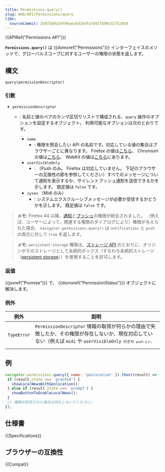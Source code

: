 ```yaml
---
title: Permissions.query()
slug: Web/API/Permissions/query
l10n:
  sourceCommit: 2b8f5d9a29f00aea5d2edfa78d1fb90c51752858
---
```


{{APIRef("Permissions API")}}

 **`Permissions.query()`** は {{domxref("Permissions")}} インターフェイスのメソッドで、グローバルスコープに対するユーザーの権限の状態を返します。

## 構文

```js-nolint
query(permissionDescriptor)
```

### 引数

- `permissionDescriptor`

  - : 名前と値のペアのカンマ区切りリストで構成される、`query` 操作のオプションを設定するオブジェクト。 利用可能なオプションは次のとおりです。

    - `name`
      - : 権限を照会したい API の名前です。対応している値の集合はブラウザーごとに異なります。 Firefox の値は[こちら](https://searchfox.org/mozilla-central/source/dom/webidl/Permissions.webidl#10)、 Chromium の値は[こちら](https://chromium.googlesource.com/chromium/src/+/refs/heads/main/third_party/blink/renderer/modules/permissions/permission_descriptor.idl)、 WebKit の値は[こちら](https://github.com/WebKit/WebKit/blob/main/Source/WebCore/Modules/permissions/PermissionName.idl)にあります。
    - `userVisibleOnly`
      - : （Push のみ。 Firefox は対応していません。 下記のブラウザーの互換性の節を参照してください）すべてのメッセージについて通知を表示するか、サイレントプッシュ通知を送信できるかを示します。 既定値は `false` です。
    - `sysex` （Midi のみ）
      - : システムエクスクルーシブメッセージが必要か受信するかどうかを示します。 既定値は `false` です。

> **メモ:** Firefox 44 以降、[通知](/ja/docs/Web/API/Notifications_API)と[プッシュ](/ja/docs/Web/API/Push_API)の権限が統合されました。 （例えば、ユーザーによって、関連する権限のダイアログにより）権限が与えられた場合、 `navigator.permissions.query()` は `notifications` と `push` の両方に対して `true` を返します。

> **メモ:** `persistent-storage` 権限は、[ストレージ API](https://storage.spec.whatwg.org/) のとおりに、オリジンがそのストレージとして永続的ボックス（すなわち永続的ストレージ（[persistent storage](https://storage.spec.whatwg.org/#persistence)））を使用することを許可します。

### 返値

{{jsxref("Promise")}} で、 {{domxref("PermissionStatus")}} オブジェクトに解決します。

### 例外

<table class="no-markdown">
  <thead>
    <tr>
      <th scope="col">例外</th>
      <th scope="col">説明</th>
    </tr>
  </thead>
  <tbody>
    <tr>
      <td><code>TypeError</code></td>
      <td>
        <code>PermissionDescriptor</code> 情報の取得が何らかの理由で失敗したか、その権限が存在しないか、現在対応していない（例えば <code>midi</code> や <code>userVisibleOnly<code> 付きの <code>push<code> など）。
      </td>
    </tr>
  </tbody>
</table>

## 例

```js
navigator.permissions.query({ name: 'geolocation' }).then((result) => {
 if (result.state === 'granted') {
   showLocalNewsWithGeolocation();
 } else if (result.state === 'prompt') {
   showButtonToEnableLocalNews();
 }
 // 権限が拒否された場合は何もしないでください。
});
```

## 仕様書

{{Specifications}}

## ブラウザーの互換性

{{Compat}}
